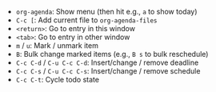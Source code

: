 - `org-agenda`: Show menu (then hit e.g., `a` to show today)
- `C-c [`: Add current file to `org-agenda-files`
- `<return>`: Go to entry in this window
- `<tab>`: Go to entry in other window
- `m` / `u`: Mark / unmark item
- `B`: Bulk change marked items (e.g., `B s` to bulk reschedule)
- `C-c C-d` / `C-u C-c C-d`: Insert/change / remove deadline
- `C-c C-s` / `C-u C-c C-s`: Insert/change / remove schedule
- `C-c C-t`: Cycle todo state

